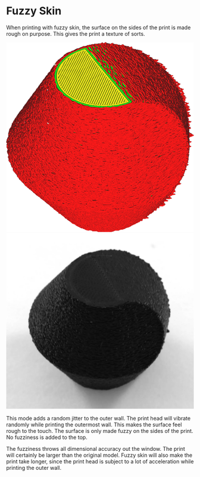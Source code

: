 Fuzzy Skin
====
When printing with fuzzy skin, the surface on the sides of the print is made rough on purpose. This gives the print a texture of sorts.

<!--screenshot {
"image_path": "magic_fuzzy_skin_enabled.png",
"models": [{"script": "hexasphericon.scad"}],
"camera_position": [-61, 112, 136],
"settings": {
    "magic_fuzzy_skin_enabled": true
},
"colours": 32
}-->
![The walls look wobbly in Cura's layer view](../images/magic_fuzzy_skin_enabled.png)
![The print result sports a rough texture](../images/magic_fuzzy_skin_photo.jpg)

This mode adds a random jitter to the outer wall. The print head will vibrate randomly while printing the outermost wall. This makes the surface feel rough to the touch. The surface is only made fuzzy on the sides of the print. No fuzziness is added to the top.

The fuzziness throws all dimensional accuracy out the window. The print will certainly be larger than the original model. Fuzzy skin will also make the print take longer, since the print head is subject to a lot of acceleration while printing the outer wall.
